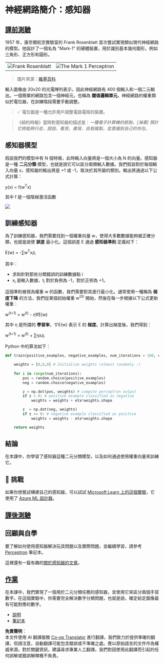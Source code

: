 <!--
CO_OP_TRANSLATOR_METADATA:
{
  "original_hash": "0c37770bba4fff3c71dc00eb261ee61b",
  "translation_date": "2025-08-24T22:10:10+00:00",
  "source_file": "lessons/3-NeuralNetworks/03-Perceptron/README.md",
  "language_code": "tw"
}
-->
# 神經網路簡介：感知器

## [課前測驗](https://ff-quizzes.netlify.app/en/ai/quiz/5)

1957 年，康奈爾航空實驗室的 Frank Rosenblatt 首次嘗試實現類似現代神經網路的模型。他設計了一個名為 "Mark-1" 的硬體裝置，用於識別基本幾何圖形，例如三角形、正方形和圓形。

|      |      |
|--------------|-----------|
|<img src='images/Rosenblatt-wikipedia.jpg' alt='Frank Rosenblatt'/> | <img src='images/Mark_I_perceptron_wikipedia.jpg' alt='The Mark 1 Perceptron' />|

> 圖片來源：[維基百科](https://en.wikipedia.org/wiki/Perceptron)

輸入圖像由 20x20 的光電陣列表示，因此神經網路有 400 個輸入和一個二元輸出。一個簡單的網路包含一個神經元，也稱為 **閾值邏輯單元**。神經網路的權重類似於電位器，在訓練階段需要手動調整。

> ✅ 電位器是一種允許用戶調整電路電阻的裝置。

> 《紐約時報》當時對感知器的描述是：*一種電子計算機的胚胎，[海軍] 預計它將能夠行走、說話、看見、書寫、自我複製，並意識到自己的存在。*

## 感知器模型

假設我們的模型中有 N 個特徵，此時輸入向量將是一個大小為 N 的向量。感知器是一種 **二元分類** 模型，也就是說它可以區分兩類輸入數據。我們假設對於每個輸入向量 x，感知器的輸出將是 +1 或 -1，取決於其所屬的類別。輸出將通過以下公式計算：

y(x) = f(w<sup>T</sup>x)

其中 f 是一個階梯激活函數

<!-- img src="http://www.sciweavers.org/tex2img.php?eq=f%28x%29%20%3D%20%5Cbegin%7Bcases%7D%0A%20%20%20%20%20%20%20%20%20%2B1%20%26%20x%20%5Cgeq%200%20%5C%5C%0A%20%20%20%20%20%20%20%20%20-1%20%26%20x%20%3C%200%0A%20%20%20%20%20%20%20%5Cend%7Bcases%7D%20%5C%5C%0A&bc=White&fc=Black&im=jpg&fs=12&ff=arev&edit=0" align="center" border="0" alt="f(x) = \begin{cases} +1 & x \geq 0 \\ -1 & x < 0 \end{cases} \\" width="154" height="50" / -->
<img src="images/activation-func.png"/>

## 訓練感知器

為了訓練感知器，我們需要找到一個權重向量 w，使得大多數數據能夠被正確分類，也就是說使 **誤差** 最小化。這個誤差 E 通過 **感知器準則** 定義如下：

E(w) = -∑w<sup>T</sup>x<sub>i</sub>t<sub>i</sub>

其中：

* 求和針對那些分類錯誤的訓練數據點 i
* x<sub>i</sub> 是輸入數據，t<sub>i</sub> 對於負例為 -1，對於正例為 +1。

這個準則被視為權重 w 的函數，我們需要對其進行最小化。通常使用一種稱為 **梯度下降** 的方法，我們從某個初始權重 w<sup>(0)</sup> 開始，然後在每一步根據以下公式更新權重：

w<sup>(t+1)</sup> = w<sup>(t)</sup> - η∇E(w)

其中 η 是所謂的 **學習率**，∇E(w) 表示 E 的 **梯度**。計算出梯度後，我們得到：

w<sup>(t+1)</sup> = w<sup>(t)</sup> + ∑ηx<sub>i</sub>t<sub>i</sub>

Python 中的算法如下：

```python
def train(positive_examples, negative_examples, num_iterations = 100, eta = 1):

    weights = [0,0,0] # Initialize weights (almost randomly :)
        
    for i in range(num_iterations):
        pos = random.choice(positive_examples)
        neg = random.choice(negative_examples)

        z = np.dot(pos, weights) # compute perceptron output
        if z < 0: # positive example classified as negative
            weights = weights + eta*weights.shape

        z  = np.dot(neg, weights)
        if z >= 0: # negative example classified as positive
            weights = weights - eta*weights.shape

    return weights
```

## 結論

在本課中，你學習了感知器這種二元分類模型，以及如何通過使用權重向量來訓練它。

## 🚀 挑戰

如果你想嘗試構建自己的感知器，可以試試 [Microsoft Learn 上的這個實驗](https://docs.microsoft.com/en-us/azure/machine-learning/component-reference/two-class-averaged-perceptron?WT.mc_id=academic-77998-cacaste)，它使用了 [Azure ML 設計器](https://docs.microsoft.com/en-us/azure/machine-learning/concept-designer?WT.mc_id=academic-77998-cacaste)。

## [課後測驗](https://ff-quizzes.netlify.app/en/ai/quiz/6)

## 回顧與自學

要了解如何使用感知器解決玩具問題以及實際問題，並繼續學習，請參考 [Perceptron](../../../../../lessons/3-NeuralNetworks/03-Perceptron/Perceptron.ipynb) 筆記本。

這裡還有一篇有趣的[關於感知器的文章](https://towardsdatascience.com/what-is-a-perceptron-basics-of-neural-networks-c4cfea20c590)。

## [作業](lab/README.md)

在本課中，我們實現了一個用於二元分類任務的感知器，並使用它來區分兩個手寫數字。在這個實驗中，你需要完全解決數字分類問題，也就是說，確定給定圖像最有可能對應的數字。

* [說明](lab/README.md)
* [筆記本](../../../../../lessons/3-NeuralNetworks/03-Perceptron/lab/PerceptronMultiClass.ipynb)

**免責聲明**：  
本文件使用 AI 翻譯服務 [Co-op Translator](https://github.com/Azure/co-op-translator) 進行翻譯。我們致力於提供準確的翻譯，但請注意，自動翻譯可能包含錯誤或不準確之處。應以原始語言的文件作為權威來源。對於關鍵資訊，建議尋求專業人工翻譯。我們對因使用此翻譯而引起的任何誤解或錯誤解釋概不負責。